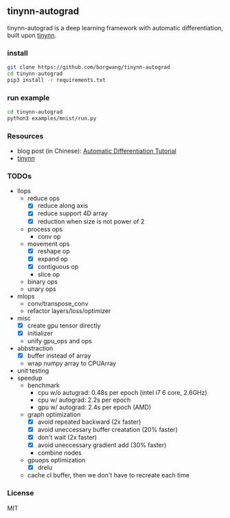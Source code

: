 ## tinynn-autograd

tinynn-autograd is a deep learning framework with automatic differentiation, built upon [tinynn](https://github.com/borgwang/tinynn).


### install

```bash
git clone https://github.com/borgwang/tinynn-autograd
cd tinynn-autograd
pip3 install -r requirements.txt
```

### run example

```bash
cd tinynn-autograd
python3 examples/mnist/run.py
```

### Resources

- blog post (in Chinese): [Automatic Differentiation Tutorial](https://borgwang.github.io/dl/2019/09/15/autograd.html)
- [tinynn](https://github.com/borgwang/tinynn)


### TODOs

- llops
  - reduce ops
    - [x] reduce along axis
    - [x] reduce support 4D array
    - [x] reduction when size is not power of 2
  - process ops
    - conv op
  - movement ops
    - [x] reshape op
    - [x] expand op
    - [x] contiguous op
    - slice op
  - binary ops
  - unary ops
- mlops
  - conv/transpose_conv
  - refactor layers/loss/optimizer
- misc
  - [x] create gpu tensor directly
  - [x] initializer
  - unify gpu_ops and ops
- abbstraction
  - [x] buffer instead of array
  - wrap numpy array to CPUArray
- unit testing
- speedup
  - benchmark
    - cpu w/o autugrad: 0.48s per epoch (intel i7 6 core, 2.6GHz)
    - cpu w/ autograd: 2.2s per epoch
    - gpu w/ autograd: 2.4s per epoch (AMD)
  - graph optimization
    - [x] avoid repeated backward (2x faster)
    - [x] avoid uneccessary buffer creatation (20% faster)
    - [x] don't wait (2x faster)
    - [x] avoid uneccessary gradient add (30% faster)
    - combine nodes
  - gpuops optimization
    - [x] drelu
  - cache cl buffer, then we don't have to recreate each time

### License

MIT

